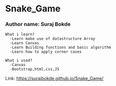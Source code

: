 # Snake_Game

###    Author name: Suraj Bokde
        
    What i learn?
      -Learn make use of datastructure Array
      -Learn Canvas 
      -Learn Building functions and basic algorithm
      -Learn how to apply corner cases 

    What i used?
      -Canvas
      -Bootstrap,html,css,JS
    
    
    
   Link: https://surajbokde.github.io/Snake_Game/
      
